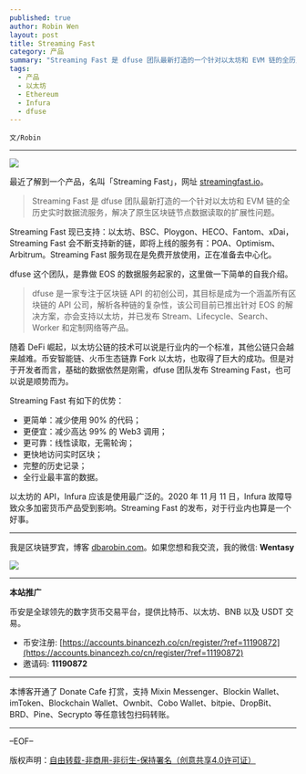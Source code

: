 ```yaml
---
published: true
author: Robin Wen
layout: post
title: Streaming Fast
category: 产品
summary: "Streaming Fast 是 dfuse 团队最新打造的一个针对以太坊和 EVM 链的全历史实时数据流服务，解决了原生区块链节点数据读取的扩展性问题。Streaming Fast 现已支持：以太坊、BSC、Ploygon、HECO、Fantom、xDai，Streaming Fast 会不断支持新的链，即将上线的服务有：POA、Optimism、Arbitrum。Streaming Fast 服务现在是免费开放使用，正在准备去中心化。以太坊的 API，Infura 应该是使用最广泛的。2020 年 11 月 11 日，Infura 故障导致众多加密货币产品受到影响。Streaming Fast 的发布，对于行业内也算是一个好事。"
tags:
  - 产品
  - 以太坊
  - Ethereum
  - Infura
  - dfuse
---
```


`文/Robin`

***

![](https://cdn.dbarobin.com/gjksue3.png)

最近了解到一个产品，名叫「Streaming Fast」，网址 [streamingfast.io](https://streamingfast.io/)。

> Streaming Fast 是 dfuse 团队最新打造的一个针对以太坊和 EVM 链的全历史实时数据流服务，解决了原生区块链节点数据读取的扩展性问题。

Streaming Fast 现已支持：以太坊、BSC、Ploygon、HECO、Fantom、xDai，Streaming Fast 会不断支持新的链，即将上线的服务有：POA、Optimism、Arbitrum。Streaming Fast 服务现在是免费开放使用，正在准备去中心化。

dfuse 这个团队，是靠做 EOS 的数据服务起家的，这里做一下简单的自我介绍。

> dfuse 是一家专注于区块链 API 的初创公司，其目标是成为一个涵盖所有区块链的 API 公司，解析各种链的复杂性，该公司目前已推出针对 EOS 的解决方案，亦会支持以太坊，并已发布 Stream、Lifecycle、Search、Worker 和定制网络等产品。

随着 DeFi 崛起，以太坊公链的技术可以说是行业内的一个标准，其他公链只会越来越难。币安智能链、火币生态链靠 Fork 以太坊，也取得了巨大的成功。但是对于开发者而言，基础的数据依然是刚需，dfuse 团队发布 Streaming Fast，也可以说是顺势而为。

Streaming Fast 有如下的优势：

* 更简单：减少使用 90% 的代码；
* 更便宜：减少高达 99% 的 Web3 调用；
* 更可靠：线性读取，无需轮询；
* 更快地访问实时区块；
* 完整的历史记录；
* 全行业最丰富的数据。

以太坊的 API，Infura 应该是使用最广泛的。2020 年 11 月 11 日，Infura 故障导致众多加密货币产品受到影响。Streaming Fast 的发布，对于行业内也算是一个好事。

***

我是区块链罗宾，博客 [dbarobin.com](https://dbarobin.com/)。如果您想和我交流，我的微信: **Wentasy**

![](https://cdn.dbarobin.com/v4yywe2.png)

***

**本站推广**

币安是全球领先的数字货币交易平台，提供比特币、以太坊、BNB 以及 USDT 交易。

* 币安注册: [https://accounts.binancezh.co/cn/register/?ref=11190872](https://accounts.binancezh.co/cn/register/?ref=11190872)
* 邀请码: **11190872**

***

本博客开通了 Donate Cafe 打赏，支持 Mixin Messenger、Blockin Wallet、imToken、Blockchain Wallet、Ownbit、Cobo Wallet、bitpie、DropBit、BRD、Pine、Secrypto 等任意钱包扫码转账。

<center>
    <div class="--donate-button"
         data-button-id="f8b9df0d-af9a-460d-8258-d3f435445075"
    ></div>
</center>

***

–EOF–

版权声明：[自由转载-非商用-非衍生-保持署名（创意共享4.0许可证）](http://creativecommons.org/licenses/by-nc-nd/4.0/deed.zh)